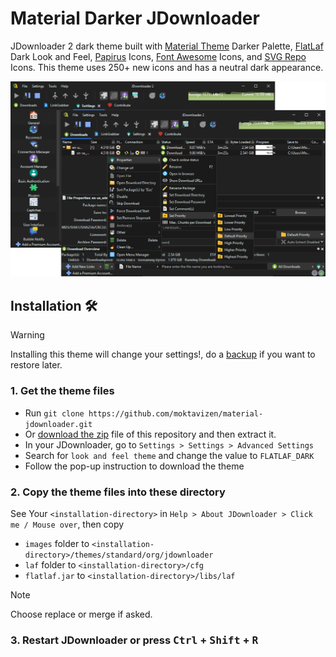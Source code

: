 # Material Darker JDownloader

JDownloader 2 dark theme built with [Material Theme](https://github.com/material-theme/vsc-material-theme) Darker Palette, [FlatLaf](https://github.com/JFormDesigner/FlatLaf) Dark Look and Feel, [Papirus](https://github.com/PapirusDevelopmentTeam/papirus-icon-theme) Icons, [Font Awesome](https://fontawesome.com/) Icons, and [SVG Repo](https://www.svgrepo.com/) Icons. This theme uses 250+ new icons and has a neutral dark appearance.

![theme preview](assets/theme-preview.png)

## Installation 🛠️

> [!WARNING]
> Installing this theme will change your settings!, do a [backup](https://support.jdownloader.org/en/knowledgebase/article/backup-restore-configuration) if you want to restore later.

### 1. Get the theme files

- Run `git clone https://github.com/moktavizen/material-jdownloader.git`
- Or [download the zip](https://github.com/moktavizen/material-darker-jdownloader/archive/master.zip) file of this repository and then extract it.
- In your JDownloader, go to `Settings > Settings > Advanced Settings`
- Search for `look and feel theme` and change the value to `FLATLAF_DARK`
- Follow the pop-up instruction to download the theme

### 2. Copy the theme files into these directory

See Your `<installation-directory>` in `Help > About JDownloader > Click me / Mouse over`, then copy

- `images` folder to `<installation-directory>/themes/standard/org/jdownloader`
- `laf` folder to `<installation-directory>/cfg`
- `flatlaf.jar` to `<installation-directory>/libs/laf`

> [!NOTE]
> Choose replace or merge if asked.

### 3. Restart JDownloader or press <kbd>Ctrl</kbd> + <kbd>Shift</kbd> + <kbd>R</kbd>
